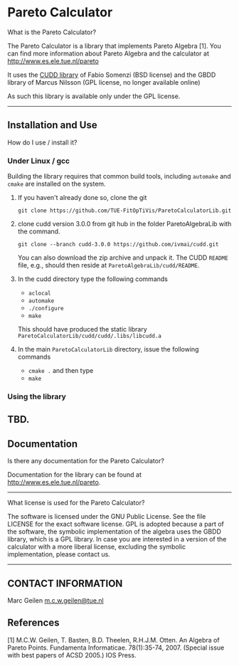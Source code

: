 # Pareto Calculator 

What is the Pareto Calculator?

The Pareto Calculator is a library that implements Pareto Algebra [1].
You can find more information about Pareto Algebra and the calculator
at <http://www.es.ele.tue.nl/pareto>

It uses the [CUDD library](https://github.com/ivmai/cudd) of Fabio Somenzi (BSD license) and the GBDD library of Marcus Nilsson (GPL license, no longer available online)

As such this library is available only under the GPL license.

------------------------------------------------------------------



## Installation and Use

How do I use / install it?

### Under Linux / gcc

Building the library requires that common build tools, including `automake` and `cmake` are installed on the system.

1. If you haven't already done so, clone the git

   `git clone https://github.com/TUE-FitOpTiVis/ParetoCalculatorLib.git`

2. clone cudd version 3.0.0 from git hub in the folder ParetoAlgebraLib with the command.

   `git clone --branch cudd-3.0.0 https://github.com/ivmai/cudd.git`

   You can also download the zip archive and unpack it.
   The CUDD `README` file, e.g., should then reside at `ParetoAlgebraLib/cudd/README`.
3. In the cudd directory type the following commands
   - `aclocal`
   - `automake`
   - `./configure`
   - `make`

   This should have produced the static library `ParetoCalculatorLib/cudd/cudd/.libs/libcudd.a`
4. In the main `ParetoCalculatorLib` directory, issue the following commands
   - `cmake .` and then type
   - `make`




### Using the library

TBD.
------------------------------------------------------------------

## Documentation

Is there any documentation for the Pareto Calculator?

Documentation for the library can be found at http://www.es.ele.tue.nl/pareto.

------------------------------------------------------------------

What license is used for the Pareto Calculator?

The software is licensed under the GNU Public License. See the
file LICENSE for the exact software license.
GPL is adopted because a part of the software, the symbolic implementation
of the algebra uses the GBDD library, which is a GPL library.
In case you are interested in a version of the calculator with
a more liberal license, excluding the symbolic implementation, please contact
us.

------------------------------------------------------------------

## CONTACT INFORMATION

Marc Geilen <m.c.w.geilen@tue.nl>

## References

[1] M.C.W. Geilen, T. Basten, B.D. Theelen, R.H.J.M. Otten. An Algebra of Pareto Points.
   Fundamenta Informaticae. 78(1):35-74, 2007. (Special issue with best papers of ACSD 2005.)  IOS Press.
